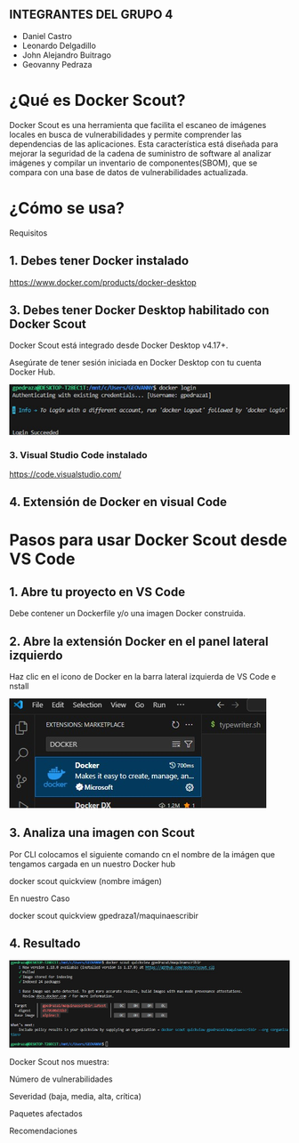 ## INTEGRANTES DEL GRUPO 4
- Daniel Castro
- Leonardo Delgadillo
- John Alejandro Buitrago
- Geovanny Pedraza
  
# ¿Qué es Docker Scout?

Docker Scout es una herramienta que facilita el escaneo de imágenes locales en busca de vulnerabilidades y permite comprender las dependencias de las aplicaciones. Esta característica está diseñada para mejorar la seguridad de la cadena de suministro de software al analizar imágenes y compilar un inventario de componentes(SBOM), que se compara con una base de datos de vulnerabilidades actualizada.

# ¿Cómo se usa?

Requisitos

## 1. Debes tener Docker instalado
   
https://www.docker.com/products/docker-desktop

## 3. Debes tener Docker Desktop habilitado con Docker Scout

Docker Scout está integrado desde Docker Desktop v4.17+.

Asegúrate de tener sesión iniciada en Docker Desktop con tu cuenta Docker Hub.


![image](https://github.com/jaiderospina/DevSecOps2025/blob/main/DOCKER/RETOS/RETO_2_SCOUT/GRUPO%204./LOGIN_DOCKER.jpg?raw=true)

### 3. Visual Studio Code instalado
   
https://code.visualstudio.com/

## 4. Extensión de Docker en visual Code

# Pasos para usar Docker Scout desde VS Code

## 1. Abre tu proyecto en VS Code
Debe contener un Dockerfile y/o una imagen Docker construida.

## 2. Abre la extensión Docker en el panel lateral izquierdo

Haz clic en el icono de Docker en la barra lateral izquierda de VS Code e nstall

![image](https://github.com/jaiderospina/DevSecOps2025/blob/main/DOCKER/RETOS/RETO_2_SCOUT/GRUPO%204./EXTENSION_DOCKER_VS_CODE.jpg?raw=true)

## 3. Analiza una imagen con Scout

Por CLI colocamos el siguiente comando cn el nombre de la imágen que tengamos cargada en un nuestro Docker hub

docker scout quickview (nombre imágen)

En nuestro Caso 

docker scout quickview gpedraza1/maquinaescribir

## 4. Resultado

![image](https://github.com/jaiderospina/DevSecOps2025/blob/main/DOCKER/RETOS/RETO_2_SCOUT/GRUPO%204./SCAN_SCOUT_DOCKER.jpg?raw=true)

Docker Scout nos muestra:

Número de vulnerabilidades

Severidad (baja, media, alta, crítica)

Paquetes afectados

Recomendaciones




